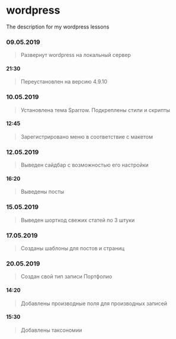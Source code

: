 # wordpress
The description for my wordpress lessons

### 09.05.2019
> Развернут wordpress на локальный сервер
#### 21:30
> Переустановлен на версию 4.9.10

### 10.05.2019
> Установлена тема Sparrow. Подкреплены стили и скрипты
#### 12:45
>Зарегистрировано меню в соответствие с макетом

### 12.05.2019
>Выведен сайдбар с возможностью его настройки
#### 16:20
>Выведены посты

### 15.05.2019
>Выведен шорткод свежих статей по 3 штуки

### 17.05.2019
>Созданы шаблоны для постов и страниц

### 20.05.2019
>Создан свой тип записи Портфолио
#### 14:20
>Добавлены производные поля для производных записей
#### 15:30
>Добавлены таксономии